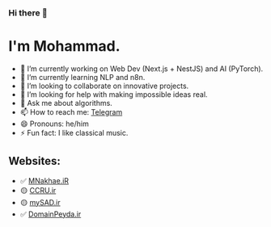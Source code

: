 ### Hi there 👋
# I'm Mohammad.

<!--
**MNakhaeiR/MNakhaeiR** is a ✨ _special_ ✨ repository because its `README.md` (this file) appears on your GitHub profile.

Here are some ideas to get you started:
-->

- 🔭 I’m currently working on Web Dev (Next.js + NestJS) and AI (PyTorch).
- 🌱 I’m currently learning NLP and n8n.
- 👯 I’m looking to collaborate on innovative projects.
- 🤔 I’m looking for help with making impossible ideas real.
- 💬 Ask me about algorithms.
- 📫 How to reach me: [Telegram](https://t.me/MNakhaeiR)
- 😄 Pronouns: he/him
- ⚡ Fun fact: I like classical music.

## Websites:
- ✅ [MNakhae.iR](https://MNakhae.ir)
- 🟡 [CCRU.ir](https://CCRU.ir)
- 🟡 [mySAD.ir](https://mySAD.ir)
- ✅ [DomainPeyda.ir](https://DomainPeyda.ir)

